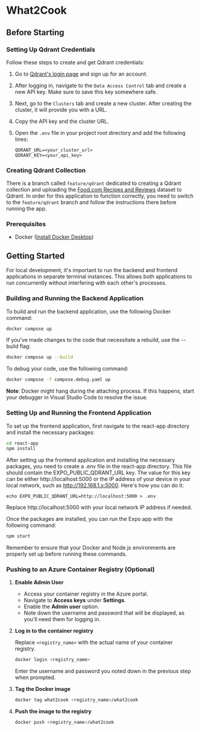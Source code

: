 # **What2Cook**

## **Before Starting**

### **Setting Up Qdrant Credentials**

Follow these steps to create and get Qdrant credentials:

1. Go to [Qdrant's login page](https://cloud.qdrant.io/login) and sign up for an account.
2. After logging in, navigate to the `Data Access Control` tab and create a new API key. Make sure to save this key somewhere safe.
3. Next, go to the `Clusters` tab and create a new cluster. After creating the cluster, it will provide you with a URL.
4. Copy the API key and the cluster URL.
5. Open the `.env` file in your project root directory and add the following lines:

   ```properties
   QDRANT_URL=<your_cluster_url>
   QDRANT_KEY=<your_api_key>
   ```

### **Creating Qdrant Collection**

There is a branch called `feature/qdrant` dedicated to creating a Qdrant collection and uploading the [Food.com Recipes and Reviews](https://www.kaggle.com/datasets/irkaal/foodcom-recipes-and-reviews) dataset to Qdrant. In order for this application to function correctly, you need to switch to the `feature/qdrant` branch and follow the instructions there before running the app.

### **Prerequisites**

- Docker ([Install Docker Desktop](https://www.docker.com/products/docker-desktop/))

## **Getting Started**

For local development, it's important to run the backend and frontend applications in separate terminal instances. This allows both applications to run concurrently without interfering with each other's processes.

### **Building and Running the Backend Application**

To build and run the backend application, use the following Docker command:

```bash
docker compose up
```

If you've made changes to the code that necessitate a rebuild, use the --build flag:

```bash
docker compose up --build
```

To debug your code, use the following command:

```bash
docker compose -f compose.debug.yaml up
```

**Note**: Docker might hang during the attaching process. If this happens, start your debugger in Visual Studio Code to resolve the issue.

### **Setting Up and Running the Frontend Application**

To set up the frontend application, first navigate to the react-app directory and install the necessary packages:

```bash
cd react-app
npm install
```

After setting up the frontend application and installing the necessary packages, you need to create a .env file in the react-app directory. This file should contain the EXPO_PUBLIC_QDRANT_URL key. The value for this key can be either http://localhost:5000 or the IP address of your device in your local network, such as http://192.168.1.x:5000. Here's how you can do it:

```
echo EXPO_PUBLIC_QDRANT_URL=http://localhost:5000 > .env
```

Replace http://localhost:5000 with your local network IP address if needed.

Once the packages are installed, you can run the Expo app with the following command:

```bash
npm start
```

Remember to ensure that your Docker and Node.js environments are properly set up before running these commands.

### **Pushing to an Azure Container Registry (Optional)**

1. **Enable Admin User**

   - Access your container registry in the Azure portal.
   - Navigate to **Access keys** under **Settings**.
   - Enable the **Admin user** option.
   - Note down the username and password that will be displayed, as you'll need them for logging in.

2. **Log in to the container registry**

   Replace `<registry_name>` with the actual name of your container registry.

   ```bash
   docker login <registry_name>
   ```

   Enter the username and password you noted down in the previous step when prompted.

3. **Tag the Docker image**

   ```bash
   docker tag what2cook <registry_name>/what2cook
   ```

4. **Push the image to the registry**

   ```bash
   docker push <registry_name>/what2cook
   ```
